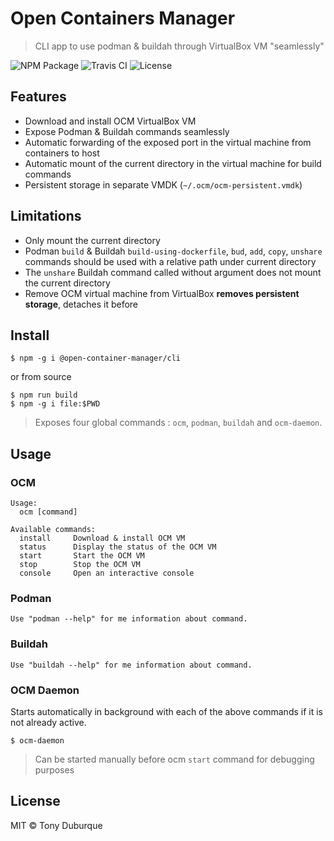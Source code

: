 # Open Containers Manager
> CLI app to use podman & buildah through VirtualBox VM "seamlessly"

![NPM Package](https://img.shields.io/npm/v/@open-containers-manager/cli)
![Travis CI](https://img.shields.io/travis/open-containers-manager/cli)
![License](https://img.shields.io/github/license/open-containers-manager/cli)

## Features
- Download and install OCM VirtualBox VM
- Expose Podman & Buildah commands seamlessly
- Automatic forwarding of the exposed port in the virtual machine from containers to host
- Automatic mount of the current directory in the virtual machine for build commands
- Persistent storage in separate VMDK (`~/.ocm/ocm-persistent.vmdk`)

## Limitations
- Only mount the current directory
- Podman `build` & Buildah `build-using-dockerfile`, `bud`, `add`, `copy`, `unshare` commands should be used with a relative path under current directory
- The `unshare` Buildah command called without argument does not mount the current directory
- Remove OCM virtual machine from VirtualBox __removes persistent storage__, detaches it before

## Install

```
$ npm -g i @open-container-manager/cli
```

or from source

```
$ npm run build
$ npm -g i file:$PWD
```


> Exposes four global commands : `ocm`, `podman`, `buildah` and `ocm-daemon`.

## Usage
### OCM
```
Usage:
  ocm [command]

Available commands:
  install     Download & install OCM VM
  status      Display the status of the OCM VM
  start       Start the OCM VM
  stop        Stop the OCM VM
  console     Open an interactive console
```

### Podman
```
Use "podman --help" for me information about command.
```

### Buildah
```
Use "buildah --help" for me information about command.
```

### OCM Daemon
Starts automatically in background with each of the above commands if it is not already active.

```
$ ocm-daemon
```

> Can be started manually before ocm `start` command for debugging purposes

## License

MIT © Tony Duburque
